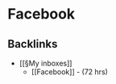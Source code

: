 # Facebook

## Backlinks
* [[§My inboxes]]
	* [[Facebook]] - (72 hrs)

<!-- #.inbox -->

<!-- {BearID:F3505B05-D2C0-4508-B009-A0CCE0771030-4889-0001395E89B72AC2} -->
